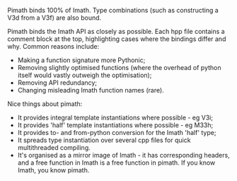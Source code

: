 Pimath binds 100% of Imath. Type combinations (such as constructing a V3d from a V3f) are also bound.

Pimath binds the Imath API as closely as possible. Each hpp file contains a comment block
at the top, highlighting cases where the bindings differ and why. Common reasons include:

  * Making a function signature more Pythonic;
  * Removing slightly optimised functions (where the overhead of python itself would vastly outweigh the optimisation);
  * Removing API redundancy;
  * Changing misleading Imath function names (rare).

Nice things about pimath:
  * It provides integral template instantiations where possible - eg V3i;
  * It provides 'half' template instantiations where possible - eg M33h;
  * It provides to- and from-python conversion for the Imath 'half' type;
  * It spreads type instantiation over several cpp files for quick multithreaded compiling.
  * It's organised as a mirror image of Imath - it has corresponding headers, and a free function in Imath is a free function in pimath. If you know Imath, you know pimath.
